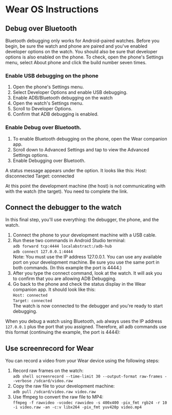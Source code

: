 # Wear OS Instructions

## Debug over Bluetooth
Bluetooth debugging only works for Android-paired watches. Before you begin, be sure the watch and phone are paired and you've enabled developer options on the watch. You should also be sure that developer options is also enabled on the phone. To check, open the phone's Settings menu, select About phone and click the build number seven times.

### Enable USB debugging on the phone
1. Open the phone's Settings menu.
2. Select Developer Options and enable USB debugging.
3. Enable ADB/Bluetooth debugging on the watch
4. Open the watch's Settings menu.
5. Scroll to Developer Options.
6. Confirm that ADB debugging is enabled.

### Enable Debug over Bluetooth.
1. To enable Bluetooth debugging on the phone, open the Wear companion app.
2. Scroll down to Advanced Settings and tap to view the Advanced Settings options.
3. Enable Debugging over Bluetooth. 

A status message appears under the option. It looks like this:
Host: disconnected
Target: connected

At this point the development machine (the host) is not communicating with with the watch (the target). You need to complete the link.

## Connect the debugger to the watch
In this final step, you'll use everything: the debugger, the phone, and the watch.
<ol>
  <li>Connect the phone to your development machine with a USB cable.</li>
  <li>Run these two commands in Android Studio terminal:</br>
    <code>adb forward tcp:4444 localabstract:/adb-hub</code></br>
    <code>adb connect 127.0.0.1:4444</code></br>
    Note: You must use the IP address 127.0.0.1. You can use any available port on your development machine. Be sure you use the same port in both commands. (In this example the port is 4444.)
  </li>
  <li>After you type the connect command, look at the watch. It will ask you to confirm that you are allowing ADB Debugging.</li>
  <li>Go back to the phone and check the status display in the Wear companion app. It should look like this:</br>
    <code>Host: connected</code></br>
    <code>Target: connected</code></br>
    The watch is now connected to the debugger and you're ready to start debugging.
  </li>
</ol>

When you debug a watch using Bluetooth, <code>adb</code> always uses the IP address <code>127.0.0.1</code> plus the port that you assigned. Therefore, all adb commands use this format (continuing the example, the port is 4444):

## Use screenrecord for Wear
You can record a video from your Wear device using the following steps:

<ol>
<li>Record raw frames on the watch:</br>
<code>adb shell screenrecord --time-limit 30 --output-format raw-frames --verbose /sdcard/video.raw</code></br>
<li>Copy the raw file to your development machine:</br>
<code>adb pull /sdcard/video.raw video.raw</code></br></li>
<li>Use ffmpeg to convert the raw file to MP4:</br>
<code>ffmpeg -f rawvideo -vcodec rawvideo -s 400x400 -pix_fmt rgb24 -r 10 -i video.raw -an -c:v libx264 -pix_fmt yuv420p video.mp4</code></li>
